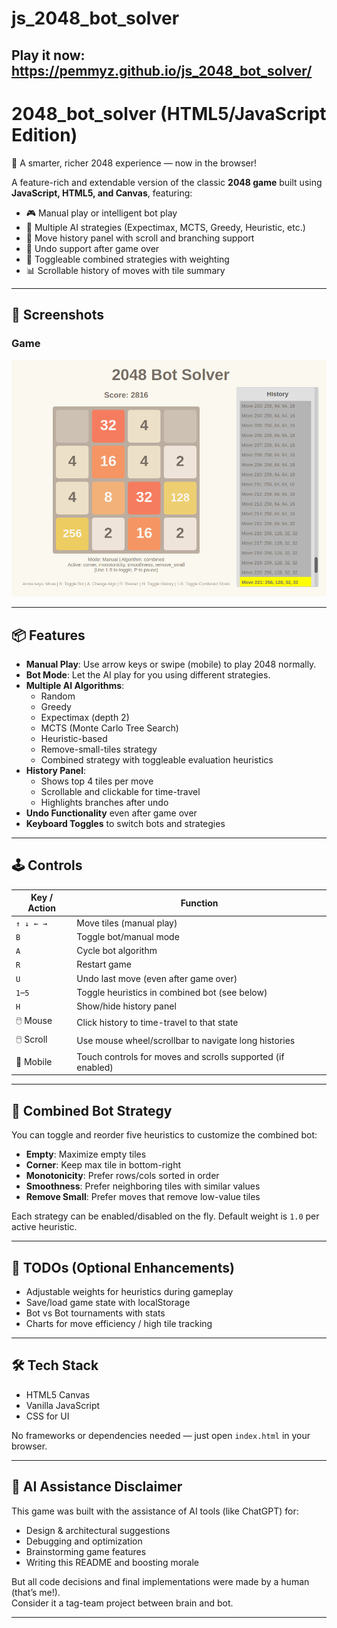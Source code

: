 # js_2048_bot_solver

## Play it now: https://pemmyz.github.io/js_2048_bot_solver/


# 2048_bot_solver (HTML5/JavaScript Edition)  
🧠 A smarter, richer 2048 experience — now in the browser!

A feature-rich and extendable version of the classic **2048 game** built using **JavaScript, HTML5, and Canvas**, featuring:

- 🎮 Manual play or intelligent bot play
- 🧠 Multiple AI strategies (Expectimax, MCTS, Greedy, Heuristic, etc.)
- 📜 Move history panel with scroll and branching support
- 🔁 Undo support after game over
- 🧩 Toggleable combined strategies with weighting
- 📊 Scrollable history of moves with tile summary

---

## 📸 Screenshots

### Game
![Game 1](screenshots/game_1.png)

---

## 📦 Features

- **Manual Play**: Use arrow keys or swipe (mobile) to play 2048 normally.
- **Bot Mode**: Let the AI play for you using different strategies.
- **Multiple AI Algorithms**:
  - Random
  - Greedy
  - Expectimax (depth 2)
  - MCTS (Monte Carlo Tree Search)
  - Heuristic-based
  - Remove-small-tiles strategy
  - Combined strategy with toggleable evaluation heuristics
- **History Panel**:
  - Shows top 4 tiles per move
  - Scrollable and clickable for time-travel
  - Highlights branches after undo
- **Undo Functionality** even after game over
- **Keyboard Toggles** to switch bots and strategies

---

## 🕹️ Controls

| Key / Action | Function                                                                  |
|--------------|---------------------------------------------------------------------------|
| `↑ ↓ ← →`    | Move tiles (manual play)                                                  |
| `B`          | Toggle bot/manual mode                                                    |
| `A`          | Cycle bot algorithm                                                       |
| `R`          | Restart game                                                              |
| `U`          | Undo last move (even after game over)                                     |
| `1`–`5`      | Toggle heuristics in combined bot (see below)                             |
| `H`          | Show/hide history panel                                                   |
| 🖱️ Mouse     | Click history to time-travel to that state                                |
| 🖱️ Scroll    | Use mouse wheel/scrollbar to navigate long histories                      |
| 📱 Mobile    | Touch controls for moves and scrolls supported (if enabled)               |

---

## 🧠 Combined Bot Strategy

You can toggle and reorder five heuristics to customize the combined bot:

- **Empty**: Maximize empty tiles
- **Corner**: Keep max tile in bottom-right
- **Monotonicity**: Prefer rows/cols sorted in order
- **Smoothness**: Prefer neighboring tiles with similar values
- **Remove Small**: Prefer moves that remove low-value tiles

Each strategy can be enabled/disabled on the fly. Default weight is `1.0` per active heuristic.

---

## 📌 TODOs (Optional Enhancements)

- Adjustable weights for heuristics during gameplay  
- Save/load game state with localStorage  
- Bot vs Bot tournaments with stats  
- Charts for move efficiency / high tile tracking

---

## 🛠️ Tech Stack

- HTML5 Canvas
- Vanilla JavaScript
- CSS for UI

No frameworks or dependencies needed — just open `index.html` in your browser.

---

## 🤖 AI Assistance Disclaimer

This game was built with the assistance of AI tools (like ChatGPT) for:

- Design & architectural suggestions  
- Debugging and optimization  
- Brainstorming game features  
- Writing this README and boosting morale  

But all code decisions and final implementations were made by a human (that’s me!).  
Consider it a tag-team project between brain and bot.

---


